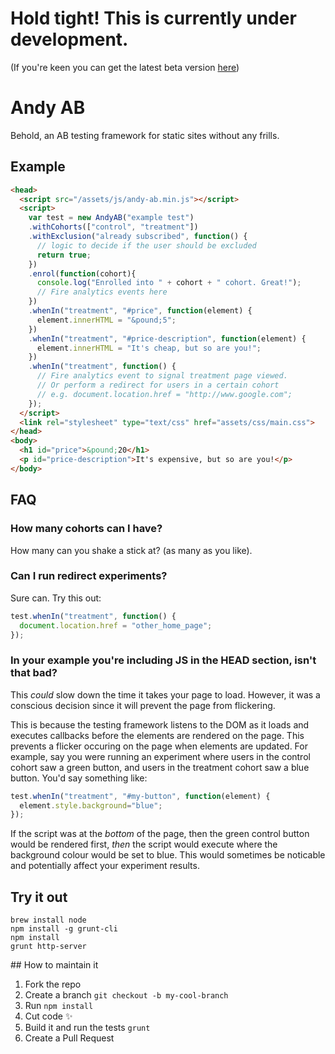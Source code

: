 # Hold tight! This is currently under development.

(If you're keen you can get the latest beta version [here](https://unpkg.com/andy-ab/build/andy-ab.min.js))

# Andy AB

Behold, an AB testing framework for static sites without any frills.

## Example
```html
<head>
  <script src="/assets/js/andy-ab.min.js"></script>
  <script>
    var test = new AndyAB("example test")
    .withCohorts(["control", "treatment"])
    .withExclusion("already subscribed", function() {
      // logic to decide if the user should be excluded
      return true;
    })
    .enrol(function(cohort){
      console.log("Enrolled into " + cohort + " cohort. Great!");
      // Fire analytics events here
    })
    .whenIn("treatment", "#price", function(element) {
      element.innerHTML = "&pound;5";
    })
    .whenIn("treatment", "#price-description", function(element) {
      element.innerHTML = "It's cheap, but so are you!";
    })
    .whenIn("treatment", function() {
      // Fire analytics event to signal treatment page viewed.
      // Or perform a redirect for users in a certain cohort
      // e.g. document.location.href = "http://www.google.com";
    });
  </script>
  <link rel="stylesheet" type="text/css" href="assets/css/main.css">
</head>
<body>
  <h1 id="price">&pound;20</h1>
  <p id="price-description">It's expensive, but so are you!</p>
</body>
```

## FAQ

### How many cohorts can I have?

How many can you shake a stick at? (as many as you like).

### Can I run redirect experiments?

Sure can. Try this out:
```javascript
test.whenIn("treatment", function() {
  document.location.href = "other_home_page";
});
```

### In your example you're including JS in the HEAD section, isn't that bad?

This _could_ slow down the time it takes your page to load. However, it was a conscious
decision since it will prevent the page from flickering.

This is because the testing framework listens to the DOM as it loads and executes
callbacks before the elements are rendered on the page. This prevents a flicker
occuring on the page when elements are updated. For example, say you were running an experiment where users in the control cohort saw a green button, and users in
the treatment cohort saw a blue button. You'd say something like:

```javascript
test.whenIn("treatment", "#my-button", function(element) {
  element.style.background="blue";
});
```

If the script was at the _bottom_ of the page, then the green control button would
be rendered first, _then_ the script would execute where the background colour would
be set to blue. This would sometimes be noticable and potentially affect your experiment
results.

## Try it out
```
brew install node
npm install -g grunt-cli
npm install
grunt http-server
```

## How to maintain it

1. Fork the repo
2. Create a branch `git checkout -b my-cool-branch`
3. Run `npm install`
4. Cut code ✨
5. Build it and run the tests `grunt`
6. Create a Pull Request
